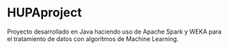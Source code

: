 # HUPAproject
Proyecto desarrollado en Java haciendo uso de Apache Spark y WEKA para el tratamiento de datos con algoritmos de Machine Learning.
